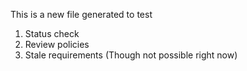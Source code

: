 This is a new file generated to test 
1. Status check
2. Review policies
3. Stale requirements (Though not possible right now)
